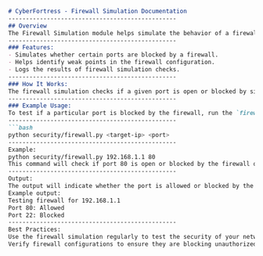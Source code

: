```markdown
# CyberFortress - Firewall Simulation Documentation
------------------------------------------------
## Overview
The Firewall Simulation module helps simulate the behavior of a firewall in blocking or allowing network traffic. It tests whether specific ports on a target system are accessible or blocked by a firewall.
------------------------------------------------
### Features:
- Simulates whether certain ports are blocked by a firewall.
- Helps identify weak points in the firewall configuration.
- Logs the results of firewall simulation checks.
------------------------------------------------
### How It Works:
The firewall simulation checks if a given port is open or blocked by simulating a connection attempt to that port. If the connection is successful, the port is considered accessible; otherwise, the firewall is blocking it.
------------------------------------------------
### Example Usage:
To test if a particular port is blocked by the firewall, run the `firewall.py` script with the target IP address and the port you want to check:
------------------------------------------------
```bash
python security/firewall.py <target-ip> <port>
------------------------------------------------
Example:
python security/firewall.py 192.168.1.1 80
This command will check if port 80 is open or blocked by the firewall on the target IP 192.168.1.1.
------------------------------------------------
Output:
The output will indicate whether the port is allowed or blocked by the firewall.
Example output:
Testing firewall for 192.168.1.1
Port 80: Allowed
Port 22: Blocked
------------------------------------------------
Best Practices:
Use the firewall simulation regularly to test the security of your network.
Verify firewall configurations to ensure they are blocking unauthorized access.
